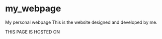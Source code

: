 # my_webpage
My personal webpage
This is the website designed and developed by me.

THIS PAGE IS HOSTED ON  
